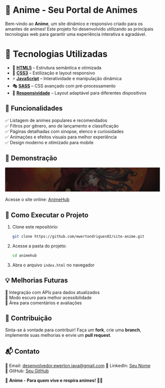 # 🎌 Anime - Seu Portal de Animes

Bem-vindo ao **Anime**, um site dinâmico e responsivo criado para os amantes de animes! Este projeto foi desenvolvido utilizando as principais tecnologias web para garantir uma experiência interativa e agradável.

# 🚀 Tecnologias Utilizadas

- 🔗 **[HTML5](https://developer.mozilla.org/pt-BR/docs/Web/HTML)** – Estrutura semântica e otimizada
- 🎨 **[CSS3](https://developer.mozilla.org/pt-BR/docs/Web/CSS)** – Estilização e layout responsivo
- ⚡ **[JavaScript](https://developer.mozilla.org/pt-BR/docs/Web/JavaScript)** – Interatividade e manipulação dinâmica
- 🎭 **[SASS](https://sass-lang.com/documentation/)** – CSS avançado com pré-processamento
- 📱 **[Responsividade](https://developer.mozilla.org/pt-BR/docs/Learn/CSS/CSS_layout/Responsive_Design)** – Layout adaptável para diferentes dispositivos


## 🎯 Funcionalidades

✅ Listagem de animes populares e recomendados  
✅ Filtros por gênero, ano de lançamento e classificação  
✅ Páginas detalhadas com sinopse, elenco e curiosidades  
✅ Animações e efeitos visuais para melhor experiência  
✅ Design moderno e otimizado para mobile  

## 📸 Demonstração

![AnimeHub Preview](https://github.com/ewertondrigues02/site-anime/blob/master/img/normal-breadcrumb.jpg)

Acesse o site online: [AnimeHub](https://ewertondrigues02.github.io/site-anime/)

## 📌 Como Executar o Projeto

1. Clone este repositório:
   ```bash
   git clone https://github.com/ewertondrigues02/site-anime.git
   ```
2. Acesse a pasta do projeto:
   ```bash
   cd animehub
   ```
3. Abra o arquivo `index.html` no navegador

## 💡 Melhorias Futuras

🔹 Integração com APIs para dados atualizados  
🔹 Modo escuro para melhor acessibilidade  
🔹 Área para comentários e avaliações  

## 🤝 Contribuição

Sinta-se à vontade para contribuir! Faça um **fork**, crie uma **branch**, implemente suas melhorias e envie um **pull request**.

## 📬 Contato

📧 Email: desenvolvedor.ewerton.java@gmail.com 
🔗 LinkedIn: [Seu Nome](https://linkedin.com/in/ewerton-rodrigues)  
🐙 GitHub: [Seu GitHub](https://github.com/ewertondrigues02)  

🚀 **Anime - Para quem vive e respira animes!** 🎥🍜

